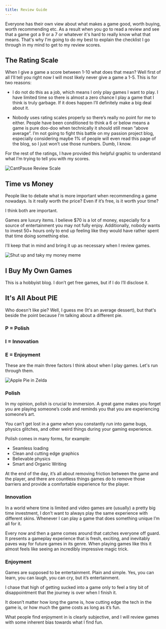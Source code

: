 ```yaml
---
title: Review Guide
---
```

Everyone has their own view about what makes a game good, worth buying, worth recommending etc. As a result when you go to read a review and see that a game got a 9 or a 7 or whatever it's hard to really know what that means. That's why I'm going to do my best to explain the checklist I go through in my mind to get to my review scores.

## The Rating Scale

When I give a game a score between 1-10 what does that mean? Well first of all I’ll tell you right now I will most likely never give a game a 1-5. This is for two reasons:

* I do not do this as a job, which means I only play games I want to play. I have limited time so there is almost a zero chance I play a game that I think is truly garbage. If it does happen I’ll definitely make a big deal about it.



* Nobody uses rating scales properly so there’s really no point for me to either. People have been conditioned to think a 6 or below means a game is pure doo-doo when technically it should still mean “above average”. I’m not going to fight this battle on my passion project blog, especially considering maybe 1% of people will even read this page of the blog, so I just won’t use those numbers. Dumb, I know.

For the rest of the ratings, I have provided this helpful graphic to understand what I’m trying to tell you with my scores.

![CantPause Review Scale](/img/reviewchart.png)

## Time vs Money

People like to debate what is more important when recommending a game nowadays. Is it really worth the price? Even if it’s free, is it worth your time?

I think both are important. 

Games are luxury items. I believe $70 is a lot of money, especially for a source of entertainment you may not fully enjoy.  Additionally, nobody wants to invest 50+ hours only to end up feeling like they would have rather spent that time doing something else. 

I’ll keep that in mind and bring it up as necessary when I review games.

![Shut up and taky my money meme](/img/takemymoney.jpg)



## I Buy My Own Games

This is a hobbyist blog. I don’t get free games, but if I do I’ll disclose it.

## It's All About PIE

Who doesn't like pie? Well, I guess me (It's an average dessert), but that's beside the point because I'm talking about a different pie.

### P = Polish

### I = Innovation

### E = Enjoyment

These are the main three factors I think about when I play games. Let's run through them.



![Apple Pie in Zelda](/img/applepiezelda.jpg)

### Polish

In my opinion, polish is crucial to immersion. A great game makes you forget you are playing someone’s code and reminds you that you are experiencing someone’s art.

You can’t get lost in a game when you constantly run into game bugs, physics glitches, and other weird things during your gaming experience. 

Polish comes in many forms, for example:

* Seamless loading
* Clean and cutting edge graphics
* Believable physics
* Smart and Organic Writing

At the end of the day, it’s all about removing friction between the game and the player, and there are countless things games do to remove those barriers and provide a comfortable experience for the player.

### Innovation

In a world where time is limited and video games are (usually) a pretty big time investment, I don’t want to always play the same experience with different skins. Whenever I can play a game that does something unique I’m all for it. 

Every now and then a game comes around that catches everyone off guard. It presents a gameplay experience that is fresh, exciting, and inevitably paves way for future games in its genre. When playing games like this it almost feels like seeing an incredibly impressive magic trick.

### Enjoyment

Games are supposed to be entertainment. Plain and simple. Yes, you can learn, you can laugh, you can cry, but it’s entertainment. 

I chase that high of getting sucked into a game only to feel a tiny bit of disappointment that the journey is over when I finish it.

It doesn’t matter how long the game is, how cutting edge the tech in the game is, or how much the game costs as long as it’s fun.

What people find enjoyment in is clearly subjective, and I will review games with some inherent bias towards what I find fun.